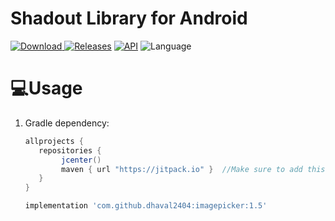 # Shadout Library for Android

[![Download](0) ](0) 
[![Releases](v1.0.0)](v1.0.0)
[![API](15)](https://android-arsenal.com/api?level=15)
![Language](https://img.shields.io/badge/language-Kotlin-orange.svg)




# 💻Usage


1. Gradle dependency:

	```groovy
	allprojects {
	   repositories {
	      	jcenter()
           	maven { url "https://jitpack.io" }  //Make sure to add this in your project for uCrop
	   }
	}
	```

    ```groovy
   implementation 'com.github.dhaval2404:imagepicker:1.5'
    
 